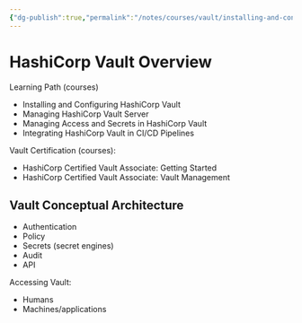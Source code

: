 ```yaml
---
{"dg-publish":true,"permalink":"/notes/courses/vault/installing-and-configuring-hashicorp-vault/02-vault-overview/"}
---
```

# HashiCorp Vault Overview

Learning Path (courses)

- Installing and Configuring HashiCorp Vault
- Managing HashiCorp Vault Server
- Managing Access and Secrets in HashiCorp Vault
- Integrating HashiCorp Vault in CI/CD Pipelines


Vault Certification (courses):

- HashiCorp Certified Vault Associate: Getting Started
- HashiCorp Certified Vault Associate: Vault Management


## Vault Conceptual Architecture

- Authentication
- Policy
- Secrets (secret engines)
- Audit
- API

Accessing Vault:

- Humans
- Machines/applications


